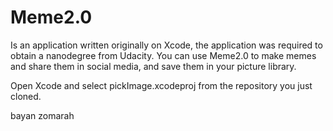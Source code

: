 # Meme2.0

Is an application written originally on Xcode, the application was required to obtain a nanodegree from Udacity. You can use Meme2.0 to make memes and share them in social media, and save them in your picture library.


Open Xcode and select pickImage.xcodeproj from the repository you just cloned.

 bayan zomarah
